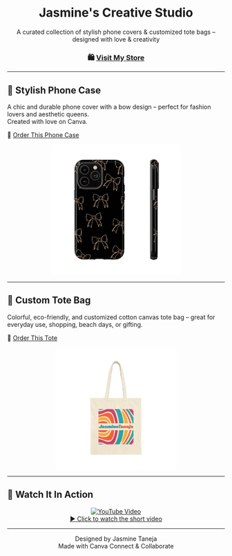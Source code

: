 <h1 align="center">Jasmine's Creative Studio </h1>

<p align="center">A curated collection of stylish phone covers & customized tote bags – designed with love & creativity</p>

<div align="center">

### 🛍️ [Visit My Store](https://stitch-theory-by-jas.printify.me/)

</div>

---

## 📱 Stylish Phone Case

A chic and durable phone cover with a bow design – perfect for fashion lovers and aesthetic queens.  
Created with love on Canva.

🛒 [Order This Phone Case](https://stitch-theory-by-jas.printify.me/product/21692354/stylish-phone-case-with-bow-design-durable-phone-cover-trendy-accessory-for-fashion-lovers-gift-for-her-cute-tech-protection)

<div align="center">
  <img src="Phone-Covers/stylish-phone-case-with-bow-design-durable-phone-cover-trendy-accessory-for-fashion-lovers-gift-for-her-cute-tech-protection-removebg-preview.png" alt="Phone Cover" width="300"/>
</div>

---

## 👜 Custom Tote Bag

Colorful, eco-friendly, and customized cotton canvas tote bag – great for everyday use, shopping, beach days, or gifting.

🛒 [Order This Tote](https://stitch-theory-by-jas.printify.me/product/22114491/colorful-customised-cotton-canvas-tote-bag-eco-friendly-shopper-beach-bag-grocery-tote-gift-everyday-use)

<div align="center">
  <img src="Tote-Bags/Front-removebg-preview.png" alt="Tote Bag Front" width="280"/>
</div>

---

## 🎥 Watch It In Action

<div align="center">
  <a href="https://youtube.com/shorts/MGsWa8esrao?feature=share">
    <img src="https://img.youtube.com/vi/MGsWa8esrao/maxresdefault.jpg" alt="YouTube Video" width="400"/>
    <br>
    ▶️ Click to watch the short video
  </a>
</div>

---

<div align="center">

Designed by Jasmine Taneja  
Made with Canva 
Connect & Collaborate  

</div>
